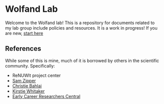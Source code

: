 # Wolfand Lab
Welcome to the Wolfand lab! This is a repository for documents related to my lab group include policies and resources. It is a work in progress! If you are new, [start here](getting-started.md)

## References
While some of this is mine, much of it is borrowed by others in the scientific community. Specifically:
- ReNUWIt project center
- [Sam Zipper](https://github.com/samzipper/HEAL-documentation)
- [Christie Bahlai](https://github.com/BahlaiLab/Policies)
- [Kirstie Whitaker](https://github.com/WhitakerLab)
- [Early Career Researchers Central](https://ecrcentral.org/)
